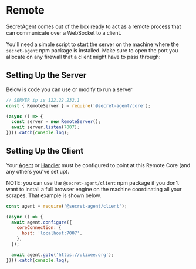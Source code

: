 # Remote

SecretAgent comes out of the box ready to act as a remote process that can communicate over a WebSocket to a client.

You'll need a simple script to start the server on the machine where the `secret-agent` npm package is installed. Make sure to open the port you allocate on any firewall that a client might have to pass through:

## Setting Up the Server

Below is code you can use or modify to run a server

```javascript
// SERVER ip is 122.22.232.1
const { RemoteServer } = require('@secret-agent/core');

(async () => {
  const server = new RemoteServer();
  await server.listen(7007);
})().catch(console.log);
```

## Setting Up the Client

Your [Agent](../basic-interfaces/agent) or [Handler](../basic-interfaces/handler) must be configured to point at this Remote Core (and any others you've set up).

NOTE: you can use the `@secret-agent/client` npm package if you don't want to install a full browser engine on the machine coordinating all your scrapes. That example is shown below.

```javascript
const agent = require('@secret-agent/client');

(async () => {
  await agent.configure({
    coreConnection: {
      host: 'localhost:7007',
    },
  });

  await agent.goto('https://ulixee.org');
})().catch(console.log);
```
